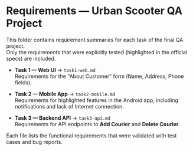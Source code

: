 # Requirements — Urban Scooter QA Project

This folder contains requirement summaries for each task of the final QA project.  
Only the requirements that were explicitly tested (highlighted in the official specs) are included.

- **Task 1 — Web UI** → `task1-web.md`  
  Requirements for the "About Customer" form (Name, Address, Phone fields).

- **Task 2 — Mobile App** → `task2-mobile.md`  
  Requirements for highlighted features in the Android app, including notifications and lack of Internet connection.

- **Task 3 — Backend API** → `task3-api.md`  
  Requirements for API endpoints to **Add Courier** and **Delete Courier**.

Each file lists the functional requirements that were validated with test cases and bug reports.
